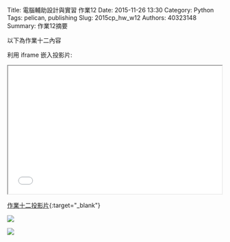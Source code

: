 Title: 電腦輔助設計與實習 作業12
Date: 2015-11-26 13:30
Category: Python
Tags: pelican, publishing
Slug: 2015cp_hw_w12
Authors: 40323148
Summary: 作業12摘要

以下為作業十二內容

利用 iframe 嵌入投影片:

<iframe src="simplest11.html" width="500" height="300"></iframe>

[作業十二投影片](simplest11.html){:target="_blank"}

<img src="https://copy.com/8iXBQF8cJhyxGQ8y"></img>

<img src="https://copy.com/d0NoizYwAbrgnmkj"></img>
